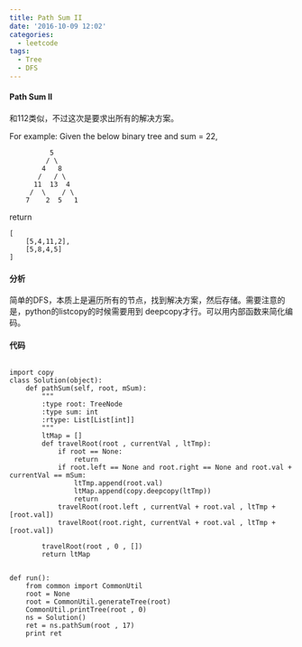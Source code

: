 ```yaml
---
title: Path Sum II
date: '2016-10-09 12:02'
categories:
  - leetcode
tags:
  - Tree
  - DFS
---
```

#### Path Sum II

和112类似，不过这次是要求出所有的解决方案。

For example:
Given the below binary tree and sum = 22,

              5
             / \
            4   8
           /   / \
          11  13  4
         /  \    / \
        7    2  5   1
return

	[
   		[5,4,11,2],
   		[5,8,4,5]
	]

#### 分析

简单的DFS，本质上是遍历所有的节点，找到解决方案，然后存储。需要注意的是，python的listcopy的时候需要用到
deepcopy才行。可以用内部函数来简化编码。

#### 代码

```

import copy
class Solution(object):
    def pathSum(self, root, mSum):
        """
        :type root: TreeNode
        :type sum: int
        :rtype: List[List[int]]
        """
        ltMap = []
        def travelRoot(root , currentVal , ltTmp):
            if root == None:
                return
            if root.left == None and root.right == None and root.val + currentVal == mSum:
                ltTmp.append(root.val)
                ltMap.append(copy.deepcopy(ltTmp))
                return
            travelRoot(root.left , currentVal + root.val , ltTmp + [root.val])
            travelRoot(root.right, currentVal + root.val , ltTmp + [root.val])
        
        travelRoot(root , 0 , [])
        return ltMap


def run():
    from common import CommonUtil
    root = None
    root = CommonUtil.generateTree(root)
    CommonUtil.printTree(root , 0)
    ns = Solution()
    ret = ns.pathSum(root , 17)
    print ret
```
